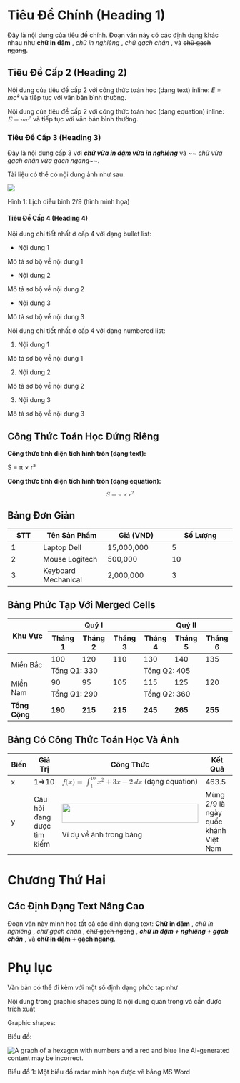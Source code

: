 # Tiêu Đề Chính (Heading 1)

Đây là nội dung của tiêu đề chính. Đoạn văn này có các định dạng khác nhau như **chữ in đậm** ,  _chữ in nghiêng_ ,  _chữ gạch chân_ , và ~~chữ gạch ngang~~.

## Tiêu Đề Cấp 2 (Heading 2)

Nội dung của tiêu đề cấp 2 với công thức toán học (dạng text) inline:  _E = mc²_ và tiếp tục với văn bản bình thường.

Nội dung của tiêu đề cấp 2 với công thức toán học (dạng equation) inline: <math display="inline" xmlns="http://www.w3.org/1998/Math/MathML"><semantics><mrow><mi>E</mi><mo>=</mo><mi>m</mi><msup><mi>c</mi><mn>2</mn></msup></mrow><annotation encoding="application/x-tex">E = mc^{2}</annotation></semantics></math> và tiếp tục với văn bản bình thường.

### Tiêu Đề Cấp 3 (Heading 3)

Đây là nội dung cấp 3 với  _**chữ vừa in đậm vừa in nghiêng**_ và ~~ _chữ vừa gạch chân vừa gạch ngang_~~.

Tài liệu có thể có nội dung ảnh như sau:

![](./images/media/image1.png)

Hình 1: Lịch diễu binh 2/9 (hình minh họa)

#### Tiêu Đề Cấp 4 (Heading 4)

Nội dung chi tiết nhất ở cấp 4 với dạng bullet list:

  * Nội dung 1

Mô tả sơ bộ về nội dung 1

  * Nội dung 2

Mô tả sơ bộ về nội dung 2

  * Nội dung 3

Mô tả sơ bộ về nội dung 3

Nội dung chi tiết nhất ở cấp 4 với dạng numbered list:

  1. Nội dung 1

Mô tả sơ bộ về nội dung 1

  2. Nội dung 2

Mô tả sơ bộ về nội dung 2

  3. Nội dung 3

Mô tả sơ bộ về nội dung 3

## Công Thức Toán Học Đứng Riêng

**Công thức tính diện tích hình tròn (dạng text):**

S = π × r²

**Công thức tính diện tích hình tròn (dạng equation):**

<math display="block" xmlns="http://www.w3.org/1998/Math/MathML"><semantics><mrow><mi>S</mi><mo>=</mo><mi>π</mi><mo>×</mo><msup><mi>r</mi><mn>2</mn></msup></mrow><annotation encoding="application/x-tex">S = \pi \times r^{2}</annotation></semantics></math>

## Bảng Đơn Giản

<table><colgroup><col style="width: 14%"/><col style="width: 28%"/><col style="width: 28%"/><col style="width: 28%"/></colgroup><thead><tr><th><strong>STT</strong></th><th><strong>Tên Sản Phẩm</strong></th><th><strong>Giá (VND)</strong></th><th><strong>Số Lượng</strong></th></tr></thead><tbody><tr><td>1</td><td>Laptop Dell</td><td>15,000,000</td><td>5</td></tr><tr><td>2</td><td>Mouse Logitech</td><td>500,000</td><td>10</td></tr><tr><td>3</td><td>Keyboard Mechanical</td><td>2,000,000</td><td>3</td></tr></tbody></table>
 

## Bảng Phức Tạp Với Merged Cells

<table><colgroup><col style="width: 17%"/><col style="width: 13%"/><col style="width: 13%"/><col style="width: 13%"/><col style="width: 13%"/><col style="width: 13%"/><col style="width: 13%"/></colgroup><thead><tr><th rowspan="2"><strong>Khu Vực</strong></th><th colspan="3"><strong>Quý I</strong></th><th colspan="3"><strong>Quý II</strong></th></tr><tr><th><strong>Tháng 1</strong></th><th><strong>Tháng 2</strong></th><th><strong>Tháng 3</strong></th><th><strong>Tháng 4</strong></th><th><strong>Tháng 5</strong></th><th><strong>Tháng 6</strong></th></tr></thead><tbody><tr><td rowspan="2">Miền Bắc</td><td>100</td><td>120</td><td>110</td><td>130</td><td>140</td><td>135</td></tr><tr><td colspan="3">Tổng Q1: 330</td><td colspan="3">Tổng Q2: 405</td></tr><tr><td rowspan="2">Miền Nam</td><td>90</td><td>95</td><td>105</td><td>115</td><td>125</td><td>120</td></tr><tr><td colspan="3">Tổng Q1: 290</td><td colspan="3">Tổng Q2: 360</td></tr><tr><td><strong>Tổng Cộng</strong></td><td><strong>190</strong></td><td><strong>215</strong></td><td><strong>215</strong></td><td><strong>245</strong></td><td><strong>265</strong></td><td><strong>255</strong></td></tr></tbody></table>
 

## Bảng Có Công Thức Toán Học Và Ảnh

<table style="width:100%;"><colgroup><col style="width: 11%"/><col style="width: 13%"/><col style="width: 52%"/><col style="width: 22%"/></colgroup><thead><tr><th><strong>Biến</strong></th><th><strong>Giá Trị</strong></th><th><strong>Công Thức</strong></th><th><strong>Kết Quả</strong></th></tr></thead><tbody><tr><td>x</td><td>1=&gt;10</td><td><math display="inline" xmlns="http://www.w3.org/1998/Math/MathML"><semantics><mrow><mi>f</mi><mo form="prefix" stretchy="false">(</mo><mi>x</mi><mo form="postfix" stretchy="false">)</mo><mo>=</mo><msubsup><mo>∫</mo><mn>1</mn><mn>10</mn></msubsup><mrow><msup><mi>x</mi><mn>2</mn></msup><mo>+</mo><mn>3</mn><mi>x</mi><mo>−</mo><mn>2</mn><mspace width="0.222em"></mspace><mi>d</mi><mi>x</mi></mrow></mrow><annotation encoding="application/x-tex">f(x) = \int_{1}^{10}{x^{2} + 3x - 2\ dx}</annotation></semantics></math>
(dạng equation)</td><td>463.5</td></tr><tr><td>y</td><td>Câu hỏi đang được tìm kiếm</td><td><p><img src="./images/media/image2.png" style="width:3.18271in;height:0.4517in"/></p><p>Ví dụ về ảnh trong bảng</p></td><td>Mùng 2/9 là ngày quốc khánh Việt Nam</td></tr></tbody></table>
 

# Chương Thứ Hai

## Các Định Dạng Text Nâng Cao

Đoạn văn này minh họa tất cả các định dạng text: **Chữ in đậm** ,  _chữ in nghiêng_ ,  _chữ gạch chân_ , ~~chữ gạch ngang~~ ,  _**_chữ in đậm + nghiêng + gạch chân_**_ , và **~~chữ in đậm + gạch ngang~~**.

# Phụ lục

Văn bản có thể đi kèm với một số định dạng phức tạp như

Nội dung trong graphic shapes cũng là nội dung quan trọng và cần được trích xuất

Graphic shapes:

Biểu đồ:

![A graph of a hexagon with numbers and a red and blue line AI-generated content may be incorrect.](./images/media/image3.png)

Biểu đồ 1: Một biểu đồ radar minh họa được vẽ bằng MS Word
